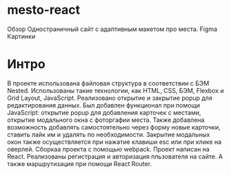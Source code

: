 # mesto-react

Обзор
Одностраничный сайт с адаптивным макетом про места.
Figma
Картинки

# Интро

В проекте использована файловая структура в соответствии с БЭМ Nested. Использованы такие технологии, как HTML, CSS, БЭМ, Flexbox и Grid Layout, JavaScript. Реализовано открытие и закрытие popup для редактирования данных. Был добавлен функционал при помощи JavaScript: открытие popup для добавления карточек с местами, открытие модального окна с фоторгафии места. Также добавлена возможность добавлять самостоятельно через форму новые карточки, ставить лайк им и удалять по необходимости. Закрытие модальных окон также осуществляется при нажатие клавиши esc или при клике на оверлей. Сборкаа проекта с помощью webpack. Проект написан на React. Реализованы регистрация и авторизация пльзователя на сайте. А также маршрутизация при помощи React Router.
